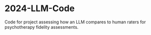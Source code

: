 # 2024-LLM-Code
Code for project assessing how an LLM compares to human raters for psychotherapy fidelity assessments. 
